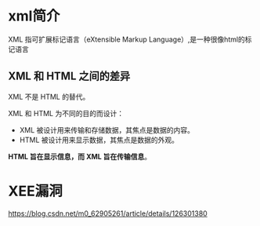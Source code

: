 # xml简介

XML 指可扩展标记语言（eXtensible Markup Language）,是一种很像html的标记语言

## XML 和 HTML 之间的差异

XML 不是 HTML 的替代。

XML 和 HTML 为不同的目的而设计：

- XML 被设计用来传输和存储数据，其焦点是数据的内容。
- HTML 被设计用来显示数据，其焦点是数据的外观。

**HTML 旨在显示信息，而 XML 旨在传输信息**。



# XEE漏洞

https://blog.csdn.net/m0_62905261/article/details/126301380